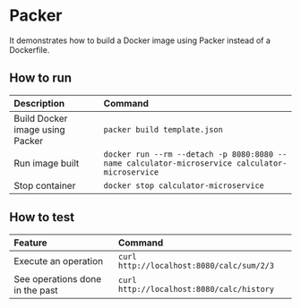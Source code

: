 # Packer

It demonstrates how to build a Docker image using Packer instead of a Dockerfile.

## How to run

| Description | Command |
| :--- | :--- |
| Build Docker image using Packer | `packer build template.json` |
| Run image built | `docker run --rm --detach -p 8080:8080 --name calculator-microservice calculator-microservice` |
| Stop container | `docker stop calculator-microservice` |

## How to test

| Feature | Command |
| :--- | :--- |
| Execute an operation | `curl http://localhost:8080/calc/sum/2/3` |
| See operations done in the past | `curl http://localhost:8080/calc/history` |
